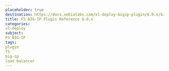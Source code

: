 ```yaml
---
placeholder: true
destination: https://docs.xebialabs.com/xl-deploy-bigip-plugin/6.0.x/bigipPluginManual.html
title: F5 BIG-IP Plugin Reference 6.0.x
categories:
xl-deploy
subject:
F5 BIG-IP
tags:
plugin
f5
big-ip
load balancer
---
```


